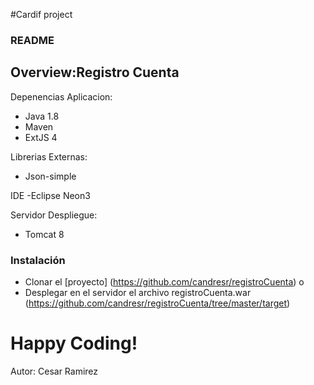 #Cardif project
### README
## Overview:Registro Cuenta 
Depenencias Aplicacion:
- Java 1.8
- Maven
- ExtJS 4

Librerias Externas:
- Json-simple

IDE
-Eclipse Neon3


Servidor Despliegue:
- Tomcat 8

### Instalación
- Clonar el [proyecto] (https://github.com/candresr/registroCuenta) o
- Desplegar en el servidor el archivo registroCuenta.war (https://github.com/candresr/registroCuenta/tree/master/target)
 

# Happy Coding! 
Autor:
Cesar Ramirez